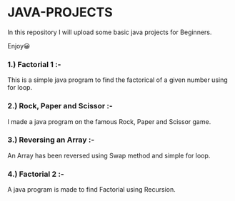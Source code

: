 # JAVA-PROJECTS

In this repository I will upload some basic java projects for Beginners. 

Enjoy😀

### 1.) Factorial 1 :- 

This is a simple java program to find the factorical of a given number using for loop.

### 2.) Rock, Paper and Scissor :- 

I made a java program on the famous Rock, Paper and Scissor game.

### 3.) Reversing an Array :-

An Array has been reversed using Swap method and simple for loop.

### 4.) Factorial 2 :-

A java program is made to find Factorial using Recursion.
